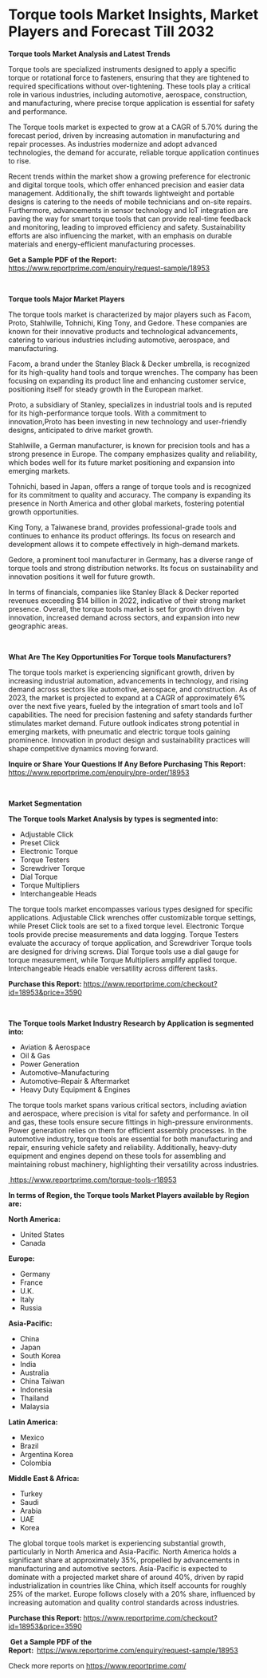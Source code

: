 <p><h1>Torque tools Market Insights, Market Players and Forecast Till 2032</h1></p><p><strong>Torque tools Market Analysis and Latest Trends</strong></p>
<p><p>Torque tools are specialized instruments designed to apply a specific torque or rotational force to fasteners, ensuring that they are tightened to required specifications without over-tightening. These tools play a critical role in various industries, including automotive, aerospace, construction, and manufacturing, where precise torque application is essential for safety and performance.</p><p>The Torque tools market is expected to grow at a CAGR of 5.70% during the forecast period, driven by increasing automation in manufacturing and repair processes. As industries modernize and adopt advanced technologies, the demand for accurate, reliable torque application continues to rise. </p><p>Recent trends within the market show a growing preference for electronic and digital torque tools, which offer enhanced precision and easier data management. Additionally, the shift towards lightweight and portable designs is catering to the needs of mobile technicians and on-site repairs. Furthermore, advancements in sensor technology and IoT integration are paving the way for smart torque tools that can provide real-time feedback and monitoring, leading to improved efficiency and safety. Sustainability efforts are also influencing the market, with an emphasis on durable materials and energy-efficient manufacturing processes.</p></p>
<p><strong>Get a Sample PDF of the Report:&nbsp;</strong> <a href="https://www.reportprime.com/enquiry/request-sample/18953?utm_campaign=3029&utm_medium=2&utm_source=Github&utm_content=ia&utm_term=19032025&utm_id=torque-tools">https://www.reportprime.com/enquiry/request-sample/18953</a></p>
<p>&nbsp;</p>
<p><strong>Torque tools Major Market Players</strong></p>
<p><p>The torque tools market is characterized by major players such as Facom, Proto, Stahlwille, Tohnichi, King Tony, and Gedore. These companies are known for their innovative products and technological advancements, catering to various industries including automotive, aerospace, and manufacturing.</p><p>Facom, a brand under the Stanley Black & Decker umbrella, is recognized for its high-quality hand tools and torque wrenches. The company has been focusing on expanding its product line and enhancing customer service, positioning itself for steady growth in the European market.</p><p>Proto, a subsidiary of Stanley, specializes in industrial tools and is reputed for its high-performance torque tools. With a commitment to innovation,Proto has been investing in new technology and user-friendly designs, anticipated to drive market growth.</p><p>Stahlwille, a German manufacturer, is known for precision tools and has a strong presence in Europe. The company emphasizes quality and reliability, which bodes well for its future market positioning and expansion into emerging markets.</p><p>Tohnichi, based in Japan, offers a range of torque tools and is recognized for its commitment to quality and accuracy. The company is expanding its presence in North America and other global markets, fostering potential growth opportunities.</p><p>King Tony, a Taiwanese brand, provides professional-grade tools and continues to enhance its product offerings. Its focus on research and development allows it to compete effectively in high-demand markets.</p><p>Gedore, a prominent tool manufacturer in Germany, has a diverse range of torque tools and strong distribution networks. Its focus on sustainability and innovation positions it well for future growth.</p><p>In terms of financials, companies like Stanley Black & Decker reported revenues exceeding $14 billion in 2022, indicative of their strong market presence. Overall, the torque tools market is set for growth driven by innovation, increased demand across sectors, and expansion into new geographic areas.</p></p>
<p>&nbsp;</p>
<p><strong>What Are The Key Opportunities For Torque tools Manufacturers?</strong></p>
<p><p>The torque tools market is experiencing significant growth, driven by increasing industrial automation, advancements in technology, and rising demand across sectors like automotive, aerospace, and construction. As of 2023, the market is projected to expand at a CAGR of approximately 6% over the next five years, fueled by the integration of smart tools and IoT capabilities. The need for precision fastening and safety standards further stimulates market demand. Future outlook indicates strong potential in emerging markets, with pneumatic and electric torque tools gaining prominence. Innovation in product design and sustainability practices will shape competitive dynamics moving forward.</p></p>
<p><strong>Inquire or Share Your Questions If Any Before Purchasing This Report:</strong> <a href="https://www.reportprime.com/enquiry/pre-order/18953?utm_campaign=3029&utm_medium=2&utm_source=Github&utm_content=ia&utm_term=19032025&utm_id=torque-tools">https://www.reportprime.com/enquiry/pre-order/18953</a></p>
<p>&nbsp;</p>
<p><strong>Market Segmentation</strong></p>
<p><strong>The Torque tools Market Analysis by types is segmented into:</strong></p>
<p><ul><li>Adjustable Click</li><li>Preset Click</li><li>Electronic Torque</li><li>Torque Testers</li><li>Screwdriver Torque</li><li>Dial Torque</li><li>Torque Multipliers</li><li>Interchangeable Heads</li></ul></p>
<p><p>The torque tools market encompasses various types designed for specific applications. Adjustable Click wrenches offer customizable torque settings, while Preset Click tools are set to a fixed torque level. Electronic Torque tools provide precise measurements and data logging. Torque Testers evaluate the accuracy of torque application, and Screwdriver Torque tools are designed for driving screws. Dial Torque tools use a dial gauge for torque measurement, while Torque Multipliers amplify applied torque. Interchangeable Heads enable versatility across different tasks.</p></p>
<p><strong>Purchase this Report:&nbsp;</strong><a href="https://www.reportprime.com/checkout?id=18953&price=3590&utm_campaign=3029&utm_medium=2&utm_source=Github&utm_content=ia&utm_term=19032025&utm_id=torque-tools">https://www.reportprime.com/checkout?id=18953&price=3590</a></p>
<p>&nbsp;</p>
<p><strong>The Torque tools Market Industry Research by Application is segmented into:</strong></p>
<p><ul><li>Aviation & Aerospace</li><li>Oil & Gas</li><li>Power Generation</li><li>Automotive–Manufacturing</li><li>Automotive–Repair & Aftermarket</li><li>Heavy Duty Equipment & Engines</li></ul></p>
<p><p>The torque tools market spans various critical sectors, including aviation and aerospace, where precision is vital for safety and performance. In oil and gas, these tools ensure secure fittings in high-pressure environments. Power generation relies on them for efficient assembly processes. In the automotive industry, torque tools are essential for both manufacturing and repair, ensuring vehicle safety and reliability. Additionally, heavy-duty equipment and engines depend on these tools for assembling and maintaining robust machinery, highlighting their versatility across industries.</p></p>
<p><a href="https://www.reportprime.com/torque-tools-r18953?utm_campaign=3029&utm_medium=2&utm_source=Github&utm_content=ia&utm_term=19032025&utm_id=torque-tools">&nbsp;https://www.reportprime.com/torque-tools-r18953</a></p>
<p><strong>In terms of Region, the Torque tools Market Players available by Region are:</strong></p>
<p>
    <p> <strong> North America: </strong>
        <ul>
            <li>United States</li>
            <li>Canada</li>
        </ul>
        </p> 
    <p> <strong> Europe: </strong>
        <ul>
            <li>Germany</li>
            <li>France</li>
            <li>U.K.</li>
            <li>Italy</li>
            <li>Russia</li>
        </ul>
        </p> 
    <p> <strong> Asia-Pacific: </strong>
        <ul>
            <li>China</li>
            <li>Japan</li>
            <li>South Korea</li>
            <li>India</li>
            <li>Australia</li>
            <li>China Taiwan</li>
            <li>Indonesia</li>
            <li>Thailand</li>
            <li>Malaysia</li>
        </ul>
        </p> 
    <p> <strong> Latin America: </strong>
        <ul>
            <li>Mexico</li>
            <li>Brazil</li>
            <li>Argentina Korea</li>
            <li>Colombia</li>
        </ul>
        </p> 
    <p> <strong> Middle East & Africa: </strong>
        <ul>
            <li>Turkey</li>
            <li>Saudi</li>
            <li>Arabia</li>
            <li>UAE</li>
            <li>Korea</li>
        </ul>
    </p>
    </p>
<p><p>The global torque tools market is experiencing substantial growth, particularly in North America and Asia-Pacific. North America holds a significant share at approximately 35%, propelled by advancements in manufacturing and automotive sectors. Asia-Pacific is expected to dominate with a projected market share of around 40%, driven by rapid industrialization in countries like China, which itself accounts for roughly 25% of the market. Europe follows closely with a 20% share, influenced by increasing automation and quality control standards across industries.</p></p>
<p><strong>Purchase this Report: </strong><a href="https://www.reportprime.com/checkout?id=18953&price=3590&utm_campaign=3029&utm_medium=2&utm_source=Github&utm_content=ia&utm_term=19032025&utm_id=torque-tools">https://www.reportprime.com/checkout?id=18953&price=3590</a></p>
<p>&nbsp;<strong>Get a Sample PDF of the Report:&nbsp;&nbsp;</strong><a href="https://www.reportprime.com/enquiry/request-sample/18953?utm_campaign=3029&utm_medium=2&utm_source=Github&utm_content=ia&utm_term=19032025&utm_id=torque-tools">https://www.reportprime.com/enquiry/request-sample/18953</a></p>
<p><strong></strong></p>
<p>Check more reports on <a href="https://www.reportprime.com/?utm_campaign=3029&utm_medium=2&utm_source=Github&utm_content=ia&utm_term=19032025&utm_id=torque-tools">https://www.reportprime.com/</a></p>